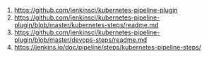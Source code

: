 1.  https://github.com/jenkinsci/kubernetes-pipeline-plugin
2.  https://github.com/jenkinsci/kubernetes-pipeline-plugin/blob/master/kubernetes-steps/readme.md
3.  https://github.com/jenkinsci/kubernetes-pipeline-plugin/blob/master/devops-steps/readme.md
4.  https://jenkins.io/doc/pipeline/steps/kubernetes-pipeline-steps/